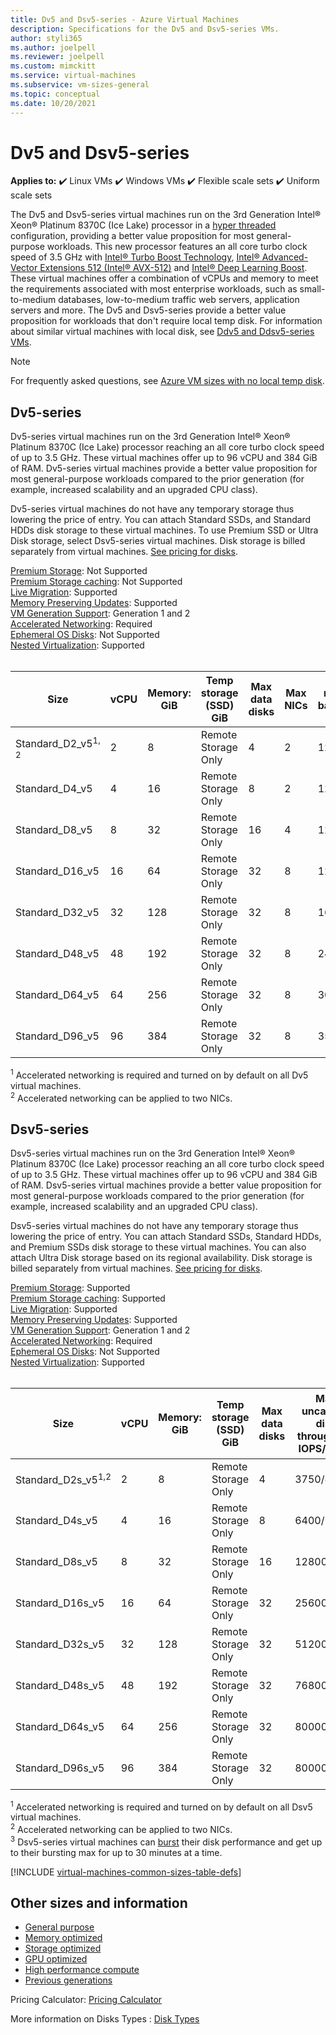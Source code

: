 ```yaml
---
title: Dv5 and Dsv5-series - Azure Virtual Machines
description: Specifications for the Dv5 and Dsv5-series VMs.
author: styli365
ms.author: joelpell
ms.reviewer: joelpell
ms.custom: mimckitt
ms.service: virtual-machines
ms.subservice: vm-sizes-general
ms.topic: conceptual
ms.date: 10/20/2021
---
```


# Dv5 and Dsv5-series

**Applies to:** :heavy_check_mark: Linux VMs :heavy_check_mark: Windows VMs :heavy_check_mark: Flexible scale sets :heavy_check_mark: Uniform scale sets

The Dv5 and Dsv5-series virtual machines run on the 3rd Generation Intel&reg; Xeon&reg; Platinum 8370C (Ice Lake) processor in a [hyper threaded](https://www.intel.com/content/www/us/en/architecture-and-technology/hyper-threading/hyper-threading-technology.html) configuration, providing a better value proposition for most general-purpose workloads. This new processor features an all core turbo clock speed of 3.5 GHz with [Intel&reg; Turbo Boost Technology](https://www.intel.com/content/www/us/en/architecture-and-technology/turbo-boost/turbo-boost-technology.html), [Intel&reg; Advanced-Vector Extensions 512 (Intel&reg; AVX-512)](https://www.intel.com/content/www/us/en/architecture-and-technology/avx-512-overview.html) and [Intel&reg; Deep Learning Boost](https://software.intel.com/content/www/us/en/develop/topics/ai/deep-learning-boost.html). These virtual machines offer a combination of vCPUs and memory to meet the requirements associated with most enterprise workloads, such as small-to-medium databases, low-to-medium traffic web servers, application servers and more. The Dv5 and Dsv5-series provide a better value proposition for workloads that don't require local temp disk. For information about similar virtual machines with local disk, see [Ddv5 and Ddsv5-series VMs](ddv5-ddsv5-series.md).

> [!NOTE]
> For frequently asked questions, see  [Azure VM sizes with no local temp disk](azure-vms-no-temp-disk.yml).

## Dv5-series

Dv5-series virtual machines run on the 3rd Generation Intel® Xeon® Platinum 8370C (Ice Lake) processor reaching an all core turbo clock speed of up to 3.5 GHz.  These virtual machines offer up to 96 vCPU and 384 GiB of RAM.  Dv5-series virtual machines provide a better value proposition for most general-purpose workloads compared to the prior generation (for example, increased scalability and an upgraded CPU class).

Dv5-series virtual machines do not have any temporary storage thus lowering the price of entry.  You can attach Standard SSDs, and Standard HDDs disk storage to these virtual machines. To use Premium SSD or Ultra Disk storage, select Dsv5-series virtual machines. Disk storage is billed separately from virtual machines. [See pricing for disks](https://azure.microsoft.com/pricing/details/managed-disks/).

[Premium Storage](premium-storage-performance.md): Not Supported<br>
[Premium Storage caching](premium-storage-performance.md): Not Supported<br>
[Live Migration](maintenance-and-updates.md): Supported<br>
[Memory Preserving Updates](maintenance-and-updates.md): Supported<br>
[VM Generation Support](generation-2.md): Generation 1 and 2<br>
[Accelerated Networking](../virtual-network/create-vm-accelerated-networking-cli.md): Required <br>
[Ephemeral OS Disks](ephemeral-os-disks.md): Not Supported <br>
[Nested Virtualization](/virtualization/hyper-v-on-windows/user-guide/nested-virtualization.md): Supported <br>
<br>

| Size | vCPU | Memory: GiB | Temp storage (SSD) GiB | Max data disks | Max NICs|Max network bandwidth (Mbps) |
|---|---|---|---|---|---|---|
| Standard_D2_v5<sup>1, 2</sup> | 2  | 8   | Remote Storage Only | 4  | 2 | 12500 |
| Standard_D4_v5                | 4  | 16  | Remote Storage Only | 8  | 2 | 12500 |
| Standard_D8_v5                | 8  | 32  | Remote Storage Only | 16 | 4 | 12500 |
| Standard_D16_v5               | 16 | 64  | Remote Storage Only | 32 | 8 | 12500 |
| Standard_D32_v5               | 32 | 128 | Remote Storage Only | 32 | 8 | 16000 |
| Standard_D48_v5               | 48 | 192 | Remote Storage Only | 32 | 8 | 24000 |
| Standard_D64_v5               | 64 | 256 | Remote Storage Only | 32 | 8 | 30000 |
| Standard_D96_v5               | 96 | 384 | Remote Storage Only | 32 | 8 | 35000 |

<sup>1</sup> Accelerated networking is required and turned on by default on all Dv5 virtual machines.<br>
<sup>2</sup> Accelerated networking can be applied to two NICs.

## Dsv5-series

Dsv5-series virtual machines run on the 3rd Generation Intel® Xeon® Platinum 8370C (Ice Lake) processor reaching an all core turbo clock speed of up to 3.5 GHz.  These virtual machines offer up to 96 vCPU and 384 GiB of RAM.  Dsv5-series virtual machines provide a better value proposition for most general-purpose workloads compared to the prior generation (for example, increased scalability and an upgraded CPU class).

Dsv5-series virtual machines do not have any temporary storage thus lowering the price of entry.  You can attach Standard SSDs, Standard HDDs, and Premium SSDs disk storage to these virtual machines. You can also attach Ultra Disk storage based on its regional availability. Disk storage is billed separately from virtual machines. [See pricing for disks](https://azure.microsoft.com/pricing/details/managed-disks/).

[Premium Storage](premium-storage-performance.md): Supported<br>
[Premium Storage caching](premium-storage-performance.md): Supported<br>
[Live Migration](maintenance-and-updates.md): Supported<br>
[Memory Preserving Updates](maintenance-and-updates.md): Supported<br>
[VM Generation Support](generation-2.md): Generation 1 and 2<br>
[Accelerated Networking](../virtual-network/create-vm-accelerated-networking-cli.md): Required <br>
[Ephemeral OS Disks](ephemeral-os-disks.md): Not Supported <br>
[Nested Virtualization](/virtualization/hyper-v-on-windows/user-guide/nested-virtualization.md): Supported <br>
<br>

| Size | vCPU | Memory: GiB | Temp storage (SSD) GiB | Max data disks | Max uncached disk throughput: IOPS/MBps | Max burst uncached disk throughput: IOPS/MBps<sup>3</sup> | Max NICs | Max network bandwidth (Mbps) |
|---|---|---|---|---|---|---|---|---|
| Standard_D2s_v5<sup>1,2</sup> | 2  | 8   | Remote Storage Only | 4  | 3750/85    | 10000/1200 | 2 | 12500 |
| Standard_D4s_v5               | 4  | 16  | Remote Storage Only | 8  | 6400/145   | 20000/1200 | 2 | 12500 |
| Standard_D8s_v5               | 8  | 32  | Remote Storage Only | 16 | 12800/290  | 20000/1200 | 4 | 12500 |
| Standard_D16s_v5              | 16 | 64  | Remote Storage Only | 32 | 25600/600  | 40000/1200 | 8 | 12500 |
| Standard_D32s_v5              | 32 | 128 | Remote Storage Only | 32 | 51200/865  | 80000/2000 | 8 | 16000 |
| Standard_D48s_v5              | 48 | 192 | Remote Storage Only | 32 | 76800/1315 | 80000/3000 | 8 | 24000 |
| Standard_D64s_v5              | 64 | 256 | Remote Storage Only | 32 | 80000/1735 | 80000/3000 | 8 | 30000 |
| Standard_D96s_v5              | 96 | 384 | Remote Storage Only | 32 | 80000/2600 | 80000/4000 | 8 | 35000 |

<sup>1</sup> Accelerated networking is required and turned on by default on all Dsv5 virtual machines.<br>
<sup>2</sup> Accelerated networking can be applied to two NICs.<br>
<sup>3</sup> Dsv5-series virtual machines can [burst](disk-bursting.md) their disk performance and get up to their bursting max for up to 30 minutes at a time.

[!INCLUDE [virtual-machines-common-sizes-table-defs](../../includes/virtual-machines-common-sizes-table-defs.md)]

## Other sizes and information

- [General purpose](sizes-general.md)
- [Memory optimized](sizes-memory.md)
- [Storage optimized](sizes-storage.md)
- [GPU optimized](sizes-gpu.md)
- [High performance compute](sizes-hpc.md)
- [Previous generations](sizes-previous-gen.md)

Pricing Calculator: [Pricing Calculator](https://azure.microsoft.com/pricing/calculator/)

More information on Disks Types : [Disk Types](./disks-types.md#ultra-disks)
